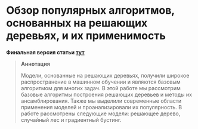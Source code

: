 # Обзор популярных алгоритмов, основанных на решающих деревьях, и их применимость

**Финальная версия статьи [тут](./decision_tree_usage.pdf)**

>**Аннотация** 
>
>Модели, основанные на решающих деревьях, получили широкое распространение в машинном обучении
и являются базовым алгоритмом для многих задач. В этой работе мы рассмотрим базовые алгоритмы
построения решающих деревьев и методы их ансамблирования. Также мы выделили современные области
применения моделей и проанализировали их популярность. В работе рассмотрены следующие модели:
решающее дерево, случайный лес и градиентный бустинг.